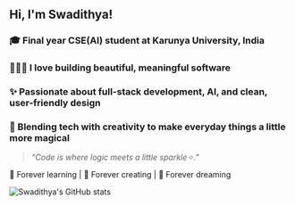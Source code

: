 ## Hi, I'm Swadithya!

### 🎓 Final year CSE(AI) student at Karunya University, India 
### 👩🏻‍💻 I love building beautiful, meaningful software  
### ✨ Passionate about full-stack development, AI, and clean, user-friendly design  
### 🎨 Blending tech with creativity to make everyday things a little more magical

> *"Code is where logic meets a little sparkle✧."*

📓 Forever learning | 🧋 Forever creating | 🎀 Forever dreaming

![Swadithya's GitHub stats](https://github-readme-stats.vercel.app/api?username=saroj-swadithya&show_icons=true&theme=react)
